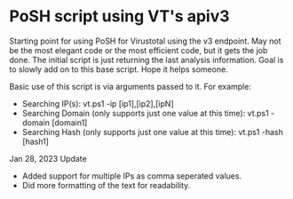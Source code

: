 # PoSH script using VT's apiv3

Starting point for using PoSH for Virustotal using the v3 endpoint. May not be the most elegant code or the most efficient code, but it gets the job done. The initial script is just returning the last analysis information. Goal is to slowly add on to this base script. Hope it helps someone.

Basic use of this script is via arguments passed to it. For example:
- Searching IP(s): vt.ps1 -ip [ip1],[ip2],[ipN]
- Searching Domain (only supports just one value at this time): vt.ps1 -domain [domain1]
- Searching Hash (only supports just one value at this time): vt.ps1 -hash [hash1]

Jan 28, 2023 Update
- Added support for multiple IPs as comma seperated values.
- Did more formatting of the text for readability.
